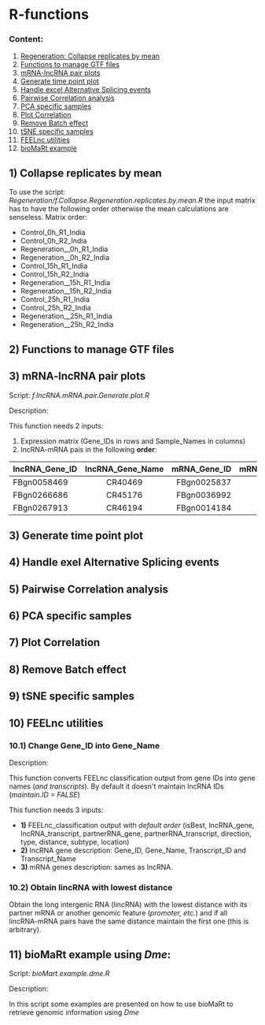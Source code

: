 # R-functions

### Content:

1. [Regeneration: Collapse replicates by mean](#mean)
2. [Functions to manage GTF files](#gtf)
3. [mRNA-lncRNA pair plots](#lncRNAmRNA)
3. [Generate time point plot](#time_plot)
4. [Handle excel Alternative Splicing events](#excel)
5. [Pairwise Correlation analysis](#cor)
6. [PCA specific samples](#pca)
7. [Plot Correlation](#plot_cor)
8. [Remove Batch effect](#batch)
9. [tSNE specific samples](#tsne)
10. [FEELnc utilities](#id_names)
11. [bioMaRt example](#biomart)

## 1) <a id='mean'></a> Collapse replicates by mean
To use the script: *Regeneration/f.Collapse.Regeneration.replicates.by.mean.R* the input matrix has to have the following order otherwise the mean calculations are senseless. Matrix order:

* Control_0h_R1_India
* Control_0h_R2_India
* Regeneration__0h_R1_India
* Regeneration__0h_R2_India
* Control_15h_R1_India
* Control_15h_R2_India
* Regeneration__15h_R1_India
* Regeneration__15h_R2_India
* Control_25h_R1_India
* Control_25h_R2_India
* Regeneration__25h_R1_India
* Regeneration__25h_R2_India

## 2) <a id='gtf'></a> Functions to manage GTF files

## 3) <a id='lncRNAmRNA'></a> mRNA-lncRNA pair plots
Script: *f.lncRNA.mRNA.pair.Generate.plot.R*

Description:

This function needs 2 inputs:
1. Expression matrix (Gene_IDs in rows and Sample_Names in columns)
2. lncRNA-mRNA pais in the following **order**:

| lncRNA_Gene_ID   |     lncRNA_Gene_Name     | mRNA_Gene_ID  |  mRNA_Gene_Name  |
|----------|:-------------:|------:| ------:|
| FBgn0058469 | CR40469 | FBgn0025837 | CG17636 |
| FBgn0266686 | CR45176 | FBgn0036992 | CG11796 |
| FBgn0267913 | CR46194 | FBgn0014184 | Oda |   


## 3) <a id='time_plot'></a> Generate time point plot

## 4) <a id='excel'></a> Handle exel Alternative Splicing events

## 5) <a id='cor'></a> Pairwise Correlation analysis

## 6) <a id='pca'></a> PCA specific samples

## 7) <a id='plot_cor'></a> Plot Correlation

## 8) <a id='batch'></a> Remove Batch effect

## 9) <a id='tsne'></a> tSNE specific samples

## 10) <a id='id_names'></a> FEELnc utilities

### 10.1) Change Gene_ID into Gene_Name

Description:

This function converts FEELnc classification output from gene IDs into gene names (*and transcripts*). By default it doesn't maintain lncRNA IDs (*maintain.ID = FALSE*)

This function needs 3 inputs:

* **1)** FEELnc_classification output with *default order* (isBest, lncRNA_gene, lncRNA_transcript, partnerRNA_gene, partnerRNA_transcript,	direction, type, distance, subtype, location)
* **2)** lncRNA gene description: Gene_ID, Gene_Name, Transcript_ID and Transcript_Name
* **3)** mRNA genes description: sames as lncRNA.  

### 10.2) Obtain lincRNA with lowest distance

Obtain the long intergenic RNA (lincRNA) with the lowest distance with its partner mRNA or another genomic feature (*promoter, etc.*) and if all lincRNA-mRNA pairs have the same distance maintain the first one (this is arbitrary).

## 11) <a id='biomart'></a> bioMaRt example using *Dme*: 

Script: *bioMart.example.dme.R*

Description: 

In this script some examples are presented on how to use bioMaRt to retrieve genomic information using *Dme*





